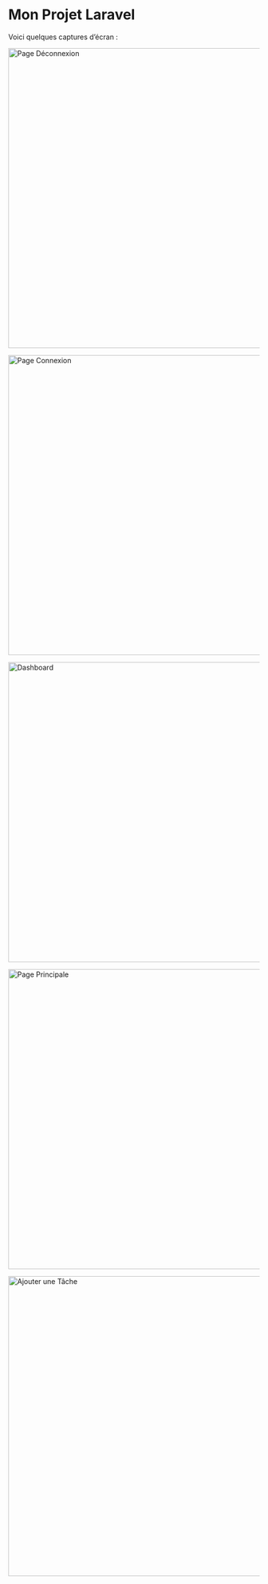 # Mon Projet Laravel

Voici quelques captures d’écran :

<p>
  <img src="images/page_deconnexion.png" alt="Page Déconnexion" width="600" />
</p>

<p>
  <img src="images/page_connexion.png" alt="Page Connexion" width="600" />
</p>

<p>
  <img src="images/dashboard.png" alt="Dashboard" width="600" />
</p>

<p>
  <img src="images/page_principale.png" alt="Page Principale" width="600" />
</p>

<p>
  <img src="images/ajouter_tache.png" alt="Ajouter une Tâche" width="600" />
</p>
